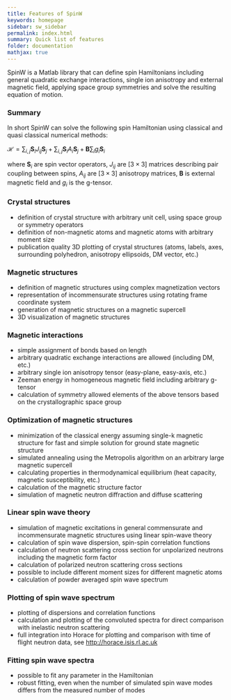 ```yaml
---
title: Features of SpinW
keywords: homepage
sidebar: sw_sidebar
permalink: index.html
summary: Quick list of features
folder: documentation
mathjax: true
---
```


SpinW is a Matlab library that can define spin Hamiltonians including general quadratic exchange interactions, single ion anisotropy and external magnetic field, applying space group symmetries and solve the resulting equation of motion.

### Summary

In short SpinW can solve the following spin Hamiltonian using classical and quasi classical numerical methods:

$\mathcal{H} = \sum_{i,j} \textbf{S}_i J_{ij}\textbf{S}_j + \sum_{i,j}\textbf{S}_i A_i\textbf{S}_j + \textbf{B}\sum_i g_i\textbf{S}_i$

where $\textbf{S}_i$ are spin vector operators, $J_{ij}$ are $[3\times 3]$ matrices describing pair coupling between spins, $A_{ij}$ are $[3\times 3]$ anisotropy matrices, $\textbf{B}$ is external magnetic field and $g_i$ is the g-tensor.

### Crystal structures

* definition of crystal structure with arbitrary unit cell, using space group or symmetry operators
* definition of non-magnetic atoms and magnetic atoms with arbitrary moment size
* publication quality 3D plotting of crystal structures (atoms, labels, axes, surrounding polyhedron, anisotropy ellipsoids, DM vector, etc.)

### Magnetic structures

* definition of magnetic structures using complex magnetization vectors
* representation of incommensurate structures using rotating frame coordinate system
* generation of magnetic structures on a magnetic supercell
* 3D visualization of magnetic structures

### Magnetic interactions

* simple assignment of bonds based on length
* arbitrary quadratic exchange interactions are allowed (including DM, etc.)
* arbitrary single ion anisotropy tensor (easy-plane, easy-axis, etc.)
* Zeeman energy in homogeneous magnetic field including arbitrary g-tensor
* calculation of symmetry allowed elements of the above tensors based on the crystallographic space group

### Optimization of magnetic structures

* minimization of the classical energy assuming single-k magnetic structure for fast and simple solution for ground state magnetic structure
* simulated annealing using the Metropolis algorithm on an arbitrary large magnetic supercell
* calculating properties in thermodynamical equilibrium (heat capacity, magnetic susceptibility, etc.)
* calculation of the magnetic structure factor
* simulation of magnetic neutron diffraction and diffuse scattering

### Linear spin wave theory

* simulation of magnetic excitations in general commensurate and incommensurate magnetic structures using linear spin-wave theory
* calculation of spin wave dispersion, spin-spin correlation functions
* calculation of neutron scattering cross section for unpolarized neutrons including the magnetic form factor
* calculation of polarized neutron scattering cross sections
* possible to include different moment sizes for different magnetic atoms
* calculation of powder averaged spin wave spectrum

### Plotting of spin wave spectrum

* plotting of dispersions and correlation functions
* calculation and plotting of the convoluted spectra for direct comparison with inelastic neutron scattering
* full integration into Horace for plotting and comparison with time of flight neutron data, see http://horace.isis.rl.ac.uk

### Fitting spin wave spectra

* possible to fit any parameter in the Hamiltonian
* robust fitting, even when the number of simulated spin wave modes differs from the measured number of modes

